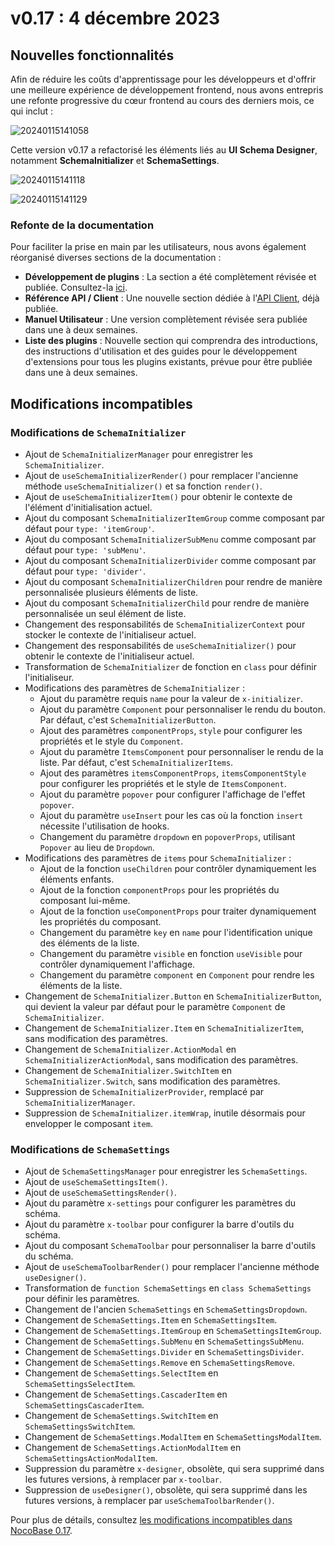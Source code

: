 # v0.17 : 4 décembre 2023

## Nouvelles fonctionnalités

Afin de réduire les coûts d'apprentissage pour les développeurs et d'offrir une meilleure expérience de développement frontend, nous avons entrepris une refonte progressive du cœur frontend au cours des derniers mois, ce qui inclut :

![20240115141058](https://static-docs.nocobase.com/20240115141058.png)

Cette version v0.17 a refactorisé les éléments liés au **UI Schema Designer**, notamment **SchemaInitializer** et **SchemaSettings**.

![20240115141118](https://static-docs.nocobase.com/20240115141118.png)

![20240115141129](https://static-docs.nocobase.com/20240115141129.png)

### Refonte de la documentation

Pour faciliter la prise en main par les utilisateurs, nous avons également réorganisé diverses sections de la documentation :

- **Développement de plugins** : La section a été complètement révisée et publiée. Consultez-la [ici](https://docs.nocobase.com/development).
- **Référence API / Client** : Une nouvelle section dédiée à l'[API Client](https://client.docs.nocobase.com/core/application/application), déjà publiée.
- **Manuel Utilisateur** : Une version complètement révisée sera publiée dans une à deux semaines.
- **Liste des plugins** : Nouvelle section qui comprendra des introductions, des instructions d'utilisation et des guides pour le développement d'extensions pour tous les plugins existants, prévue pour être publiée dans une à deux semaines.

## Modifications incompatibles

### Modifications de `SchemaInitializer`

- Ajout de `SchemaInitializerManager` pour enregistrer les `SchemaInitializer`.
- Ajout de `useSchemaInitializerRender()` pour remplacer l'ancienne méthode `useSchemaInitializer()` et sa fonction `render()`.
- Ajout de `useSchemaInitializerItem()` pour obtenir le contexte de l'élément d'initialisation actuel.
- Ajout du composant `SchemaInitializerItemGroup` comme composant par défaut pour `type: 'itemGroup'`.
- Ajout du composant `SchemaInitializerSubMenu` comme composant par défaut pour `type: 'subMenu'`.
- Ajout du composant `SchemaInitializerDivider` comme composant par défaut pour `type: 'divider'`.
- Ajout du composant `SchemaInitializerChildren` pour rendre de manière personnalisée plusieurs éléments de liste.
- Ajout du composant `SchemaInitializerChild` pour rendre de manière personnalisée un seul élément de liste.
- Changement des responsabilités de `SchemaInitializerContext` pour stocker le contexte de l'initialiseur actuel.
- Changement des responsabilités de `useSchemaInitializer()` pour obtenir le contexte de l'initialiseur actuel.
- Transformation de `SchemaInitializer` de fonction en `class` pour définir l'initialiseur.
- Modifications des paramètres de `SchemaInitializer` :
  - Ajout du paramètre requis `name` pour la valeur de `x-initializer`.
  - Ajout du paramètre `Component` pour personnaliser le rendu du bouton. Par défaut, c'est `SchemaInitializerButton`.
  - Ajout des paramètres `componentProps`, `style` pour configurer les propriétés et le style du `Component`.
  - Ajout du paramètre `ItemsComponent` pour personnaliser le rendu de la liste. Par défaut, c'est `SchemaInitializerItems`.
  - Ajout des paramètres `itemsComponentProps`, `itemsComponentStyle` pour configurer les propriétés et le style de `ItemsComponent`.
  - Ajout du paramètre `popover` pour configurer l'affichage de l'effet `popover`.
  - Ajout du paramètre `useInsert` pour les cas où la fonction `insert` nécessite l'utilisation de hooks.
  - Changement du paramètre `dropdown` en `popoverProps`, utilisant `Popover` au lieu de `Dropdown`.
- Modifications des paramètres de `items` pour `SchemaInitializer` :
  - Ajout de la fonction `useChildren` pour contrôler dynamiquement les éléments enfants.
  - Ajout de la fonction `componentProps` pour les propriétés du composant lui-même.
  - Ajout de la fonction `useComponentProps` pour traiter dynamiquement les propriétés du composant.
  - Changement du paramètre `key` en `name` pour l'identification unique des éléments de la liste.
  - Changement du paramètre `visible` en fonction `useVisible` pour contrôler dynamiquement l'affichage.
  - Changement du paramètre `component` en `Component` pour rendre les éléments de la liste.
- Changement de `SchemaInitializer.Button` en `SchemaInitializerButton`, qui devient la valeur par défaut pour le paramètre `Component` de `SchemaInitializer`.
- Changement de `SchemaInitializer.Item` en `SchemaInitializerItem`, sans modification des paramètres.
- Changement de `SchemaInitializer.ActionModal` en `SchemaInitializerActionModal`, sans modification des paramètres.
- Changement de `SchemaInitializer.SwitchItem` en `SchemaInitializer.Switch`, sans modification des paramètres.
- Suppression de `SchemaInitializerProvider`, remplacé par `SchemaInitializerManager`.
- Suppression de `SchemaInitializer.itemWrap`, inutile désormais pour envelopper le composant `item`.

### Modifications de `SchemaSettings`

- Ajout de `SchemaSettingsManager` pour enregistrer les `SchemaSettings`.
- Ajout de `useSchemaSettingsItem()`.
- Ajout de `useSchemaSettingsRender()`.
- Ajout du paramètre `x-settings` pour configurer les paramètres du schéma.
- Ajout du paramètre `x-toolbar` pour configurer la barre d'outils du schéma.
- Ajout du composant `SchemaToolbar` pour personnaliser la barre d'outils du schéma.
- Ajout de `useSchemaToolbarRender()` pour remplacer l'ancienne méthode `useDesigner()`.
- Transformation de `function SchemaSettings` en `class SchemaSettings` pour définir les paramètres.
- Changement de l'ancien `SchemaSettings` en `SchemaSettingsDropdown`.
- Changement de `SchemaSettings.Item` en `SchemaSettingsItem`.
- Changement de `SchemaSettings.ItemGroup` en `SchemaSettingsItemGroup`.
- Changement de `SchemaSettings.SubMenu` en `SchemaSettingsSubMenu`.
- Changement de `SchemaSettings.Divider` en `SchemaSettingsDivider`.
- Changement de `SchemaSettings.Remove` en `SchemaSettingsRemove`.
- Changement de `SchemaSettings.SelectItem` en `SchemaSettingsSelectItem`.
- Changement de `SchemaSettings.CascaderItem` en `SchemaSettingsCascaderItem`.
- Changement de `SchemaSettings.SwitchItem` en `SchemaSettingsSwitchItem`.
- Changement de `SchemaSettings.ModalItem` en `SchemaSettingsModalItem`.
- Changement de `SchemaSettings.ActionModalItem` en `SchemaSettingsActionModalItem`.
- Suppression du paramètre `x-designer`, obsolète, qui sera supprimé dans les futures versions, à remplacer par `x-toolbar`.
- Suppression de `useDesigner()`, obsolète, qui sera supprimé dans les futures versions, à remplacer par `useSchemaToolbarRender()`.

Pour plus de détails, consultez [les modifications incompatibles dans NocoBase 0.17](https://docs.nocobase.com/welcome/release/upgrade-to/v017).
